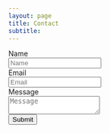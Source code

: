 ```yaml
---
layout: page
title: Contact
subtitle: 
---
```

<!-- Contact form setup using Herotofu: https://herotofu.com/solutions/guides/jekyll-contact-form -->



<!-- <form action="https://public.herotofu.com/v1/351dc4b0-aa12-11ed-a31e-753411848f80" method="POST" target="_blank">
  <div class="mb-3 pt-0">
    <input type="text" placeholder="Your name" name="name" required />
  </div>
  <div class="mb-3 pt-0">
    <input type="email" placeholder="Email" name="email" required />
  </div>
  <div class="mb-3 pt-0">
    <textarea placeholder="Your message" name="message" required></textarea>
  </div>
  <div class="mb-3 pt-0">
    <button type="submit">Send a message</button>
  </div>
</form> -->



<form action="https://public.herotofu.com/v1/351dc4b0-aa12-11ed-a31e-753411848f80" method="POST" target="_blank">
    <div class="field">
        <label class="label">Name</label>
        <div class="control">
            <input class="input" type="text" placeholder="Name" required />
        </div>
    </div>
    <div class="field">
        <label class="label">Email</label>
        <div class="control has-icons-left">
            <input class="input"  type="email" placeholder="Email" name="email" required />
            <!-- <span class="icon is-small is-left">
            <i class="fas fa-envelope"></i>
            </span> -->
        </div>
    </div>
    <div class="field">
        <label class="label">Message</label>
        <div class="control">
            <textarea class="textarea" placeholder="Message" name="message" required></textarea>
        </div>
    </div>
    <div class="control">
        <button class="button is-link" type="submit" value="Download CTA">Submit</button>
    </div>
</form>



